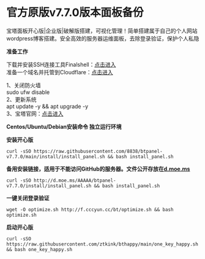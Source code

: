 # 官方原版v7.7.0版本面板备份
宝塔面板开心版|企业版|破解版搭建，可视化管理！简单搭建属于自己的个人网站wordpress博客搭建。安全高效的服务器运维面板，去除登录验证，保护个人私隐

**准备工作**

下载并安装SSH连接工具Finalshell：[点击进入](https://www.hostbuf.com/t/988.html)  
准备一个域名并托管到Cloudflare：[点击进入](https://dash.cloudflare.com/login)

1、关闭防火墙  
sudo ufw disable  
2、更新系统  
apt update -y && apt upgrade -y  
3、宝塔官网：[点击进入](https://www.bt.cn/)

**Centos/Ubuntu/Debian安装命令 独立运行环境**

**安装开心版**

```
curl -sSO https://raw.githubusercontent.com/8838/btpanel-v7.7.0/main/install/install_panel.sh && bash install_panel.sh
```

**备用安装链接，适用于不能访问GitHub的服务器。文件公开存放在[d.moe.ms](http://d.moe.ms/?btpanel-v7.7.0)**

```
curl -sSO http://d.moe.ms/AAAAA/btpanel-v7.7.0/install/install_panel.sh && bash install_panel.sh
```

**一键关闭登录验证**

```
wget -O optimize.sh http://f.cccyun.cc/bt/optimize.sh && bash optimize.sh
```

**启动开心版**

```
curl -sSO https://raw.githubusercontent.com/ztkink/bthappy/main/one_key_happy.sh && bash one_key_happy.sh
```

